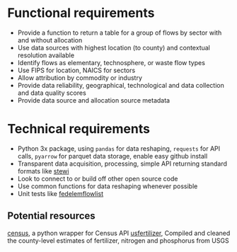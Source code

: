 # Functional requirements
- Provide a function to return a table for a group of flows by sector with and without allocation
- Use data sources with highest location (to county) and contextual resolution available
- Identify flows as elementary, technosphere, or waste flow types 
- Use FIPS for location, NAICS for sectors
- Allow attribution by commodity or industry
- Provide data reliability, geographical, technological and data collection and data quality scores
- Provide data source and allocation source metadata 

# Technical requirements
- Python 3x package, using `pandas` for data reshaping, `requests` for API calls, `pyarrow` for parquet data storage,
enable easy github install
- Transparent data acquisition, processing, simple API returning standard formats like [stewi](https://github.com/USEPA/standardizedinventories)
- Look to connect to or build off other open source code 
- Use common functions for data reshaping whenever possible
- Unit tests like [fedelemflowlist](https://github.com/USEPA/Federal-LCA-Commons-Elementary-Flow-List)

## Potential resources
[census](https://github.com/datamade/census), a python wrapper for Census API
[usfertilizer](https://cran.r-project.org/web/packages/usfertilizer/index.html), Compiled and cleaned the county-level estimates of fertilizer, nitrogen and phosphorus from USGS
 

